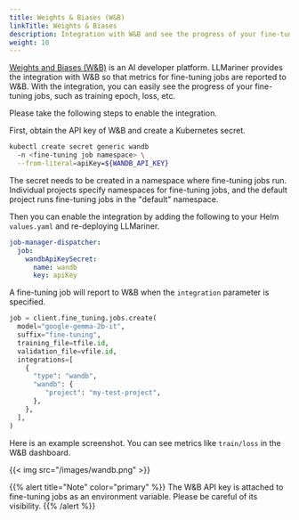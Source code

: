 ```yaml
---
title: Weights & Biases (W&B)
linkTitle: Weights & Biases
description: Integration with W&B and see the progress of your fine-tuning jobs.
weight: 10
---
```


[Weights and Biases (W&B)](https://wandb.ai/) is an AI developer platform. LLMariner provides the integration with W&B so that metrics for fine-tuning jobs are reported to W&B. With the integration, you can easily see the progress of your fine-tuning jobs, such as training epoch, loss, etc.

Please take the following steps to enable the integration.

First, obtain the API key of W&B and create a Kubernetes secret.

``` bash
kubectl create secret generic wandb
  -n <fine-tuning job namespace> \
  --from-literal=apiKey=${WANDB_API_KEY}
```

The secret needs to be created in a namespace where fine-tuning jobs run. Individual projects specify namespaces for fine-tuning jobs, and the default project runs fine-tuning jobs in the \"default\" namespace.

Then you can enable the integration by adding the following to your Helm `values.yaml` and re-deploying LLMariner.

``` yaml
job-manager-dispatcher:
  job:
    wandbApiKeySecret:
      name: wandb
      key: apiKey
```

A fine-tuning job will report to W&B when the `integration` parameter is specified.

``` python
job = client.fine_tuning.jobs.create(
  model="google-gemma-2b-it",
  suffix="fine-tuning",
  training_file=tfile.id,
  validation_file=vfile.id,
  integrations=[
    {
      "type": "wandb",
      "wandb": {
         "project": "my-test-project",
      },
    },
  ],
)
```

Here is an example screenshot. You can see metrics like `train/loss` in the W&B dashboard.

{{< img src="/images/wandb.png" >}}

{{% alert title="Note" color="primary" %}}
The W&B API key is attached to fine-tuning jobs as an environment variable. Please be careful of its visibility.
{{% /alert %}}

